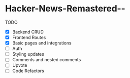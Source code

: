 # Hacker-News-Remastered--

TODO

- [x] Backend CRUD
- [x] Frontend Routes
- [x] Basic pages and integrations
- [ ] Auth
- [ ] Styling updates
- [ ] Comments and nested comments
- [ ] Upvote
- [ ] Code Refactors
